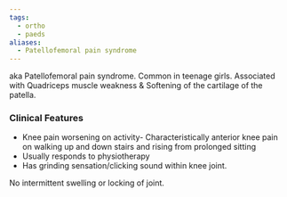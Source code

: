 ```yaml
---
tags:
  - ortho
  - paeds
aliases:
  - Patellofemoral pain syndrome
---
```

aka Patellofemoral pain syndrome.
Common in teenage girls.
Associated with Quadriceps muscle weakness & Softening of the cartilage of the patella.
### Clinical Features
- Knee pain worsening on activity- Characteristically anterior knee pain on walking up and down stairs and rising from prolonged sitting
- Usually responds to physiotherapy
- Has grinding sensation/clicking sound within knee joint.

No intermittent swelling or locking of joint. 